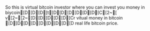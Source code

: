 So this is virtual bitcoin investor where you can invest you money in biycoin[D[D[D[t[D[D[D[D[D[D[C[2~[ v[2~[2~[D[D[D[D[D[Cr vitual money in bitcoin [D[D[D[D[D[D[D[D[D real life bitcoin price.
